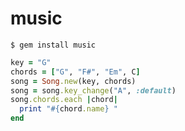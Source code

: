 # music

`$ gem install music`

```ruby
key = "G"
chords = ["G", "F#", "Em", C]
song = Song.new(key, chords)
song = song.key_change("A", :default)
song.chords.each |chord|
  print "#{chord.name} "
end
```

